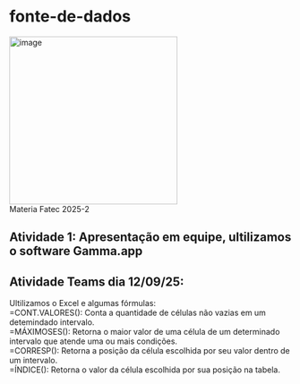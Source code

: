 # fonte-de-dados
<img width="300" alt="image" src="https://github.com/user-attachments/assets/89becc40-13f0-4c64-97a2-a3d07c1b005a" /> </br>
Materia Fatec 2025-2
## Atividade 1: Apresentação em equipe, ultilizamos o software Gamma.app

## Atividade Teams dia 12/09/25:
Ultilizamos o Excel e algumas fórmulas:</br>
=CONT.VALORES(): Conta a quantidade de células não vazias em um detemindado intervalo.</br>
=MÁXIMOSES(): Retorna o maior valor de uma célula de um determinado intervalo que atende uma ou mais condições.</br>
=CORRESP(): Retorna a posição da célula escolhida por seu valor dentro de um intervalo.</br>
=ÍNDICE(): Retorna o valor da célula escolhida por sua posição na tabela.</br>

